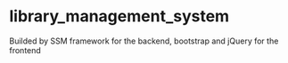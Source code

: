 # library_management_system
Builded by SSM framework for the backend,  bootstrap and jQuery for the frontend
